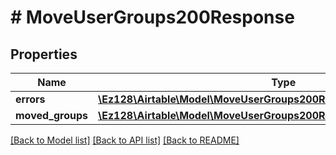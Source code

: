 # # MoveUserGroups200Response

## Properties

Name | Type | Description | Notes
------------ | ------------- | ------------- | -------------
**errors** | [**\Ez128\Airtable\Model\MoveUserGroups200ResponseErrorsInner[]**](MoveUserGroups200ResponseErrorsInner.md) |  |
**moved_groups** | [**\Ez128\Airtable\Model\MoveUserGroups200ResponseMovedGroupsInner[]**](MoveUserGroups200ResponseMovedGroupsInner.md) |  |

[[Back to Model list]](../../README.md#models) [[Back to API list]](../../README.md#endpoints) [[Back to README]](../../README.md)
